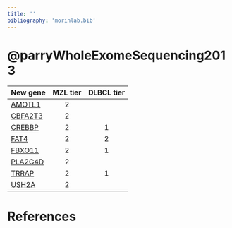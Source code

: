 ```yaml
---
title: ''
bibliography: 'morinlab.bib'
---
```


# @parryWholeExomeSequencing2013
|New gene|MZL tier|DLBCL tier|
|:-|:-:|:-:|
|[AMOTL1](AMOTL1)|2 | |
|[CBFA2T3](CBFA2T3)|2 | |
|[CREBBP](CREBBP)|2 |1 |
|[FAT4](FAT4)|2 |2 |
|[FBXO11](FBXO11)|2 |1 |
|[PLA2G4D](PLA2G4D)|2 | |
|[TRRAP](TRRAP)|2 |1 |
|[USH2A](USH2A)|2 | |

# References

